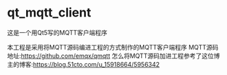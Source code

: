 # qt_mqtt_client
这是一个用Qt5写的MQTT客户端程序

本工程是采用将MQTT源码编进工程的方式制作的MQTT客户端程序
MQTT源码地址:https://github.com/emqx/qmqtt
怎么将MQTT源码加进工程参考了这位博主的博客:https://blog.51cto.com/u_15918664/5956342
